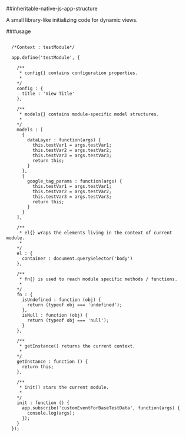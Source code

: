 ##inheritable-native-js-app-structure

A small library-like initializing code for dynamic views.

###usage

<pre lang="javascript">
<code>
  /*Context : testModule*/

  app.define('testModule', {

    /**
     * config{} contains configuration properties.
     *
    */
    config : {
      title : 'View Title'
    },

    /**
     * models{} contains module-specific model structures.
     *
    */
    models : [
      {
        dataLayer : function(args) {
          this.testVar1 = args.testVar1;
          this.testVar2 = args.testVar2;
          this.testVar3 = args.testVar3;
          return this;
        }
      },
      {
        google_tag_params : function(args) {
          this.testVar1 = args.testVar1;
          this.testVar2 = args.testVar2;
          this.testVar3 = args.testVar3;
          return this;
        }
      }
    ],

    /**
     * el{} wraps the elements living in the context of current module.
     *
    */
    el : {
      container : document.querySelector('body')
    },

    /**
     * fn{} is used to reach module specific methods / functions.
     *
    */
    fn : {
      isUndefined : function (obj) {
        return (typeof obj === 'undefined');
      },
      isNull : function (obj) {
        return (typeof obj === 'null');
      }
    },

    /**
     * getInstance() returns the current context.
     *
    */
    getInstance : function () {
      return this;
    },
    
    /**
     * init() stars the current module.
     *
    */
    init : function () {
      app.subscribe('customEventForBaseTestData', function(args) {
        console.log(args);
      });
    }
  });
</code>
</pre>